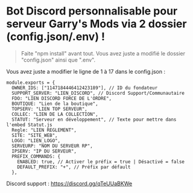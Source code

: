 # Bot Discord personnalisable pour serveur Garry's Mods via 2 dossier (config.json/.env) !

> Faite "npm install" avant tout.
> Vous avez juste a modifié le dossier "config.json" ainsi que ".env".

Vous avez juste a modifier le ligne de 1 à 17 dans le config.json :
```
module.exports = {
  OWNER_IDS: ["1147184446412423189"], // ID du fondateur
  SUPPORT_SERVER: "LIEN_DISCORD", // Discord Support/Communautaire
  FDO: "LIEN DISCORD FORCE DE L'ORDRE",
  BOUTIQUE: "Lien de la boutique",
  TOPSERV: "LIEN TOP SERVEUR",
  COLLEC: "LIEN DE LA COLLECTION",
  STATUT: "Serveur en développement", // Texte pour mettre dans l'embed Statut.js
  Regle: "LIEN REGLEMENT",
  SITE: "SITE_WEB",
  LOGO: "LIEN_LOGO",
  SERVEURP: "NOM DU SERVEUR RP",
  IPSERV: "IP DU SERVEUR",
  PREFIX_COMMANDS: {
    ENABLED: true, // Activer le préfix = true | Désactivé = false
    DEFAULT_PREFIX: "+", // Préfix par défault
  },
```

Discord support : https://discord.gg/qTeUUaBKWe
